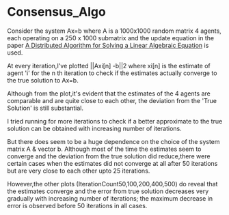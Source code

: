 # Consensus_Algo
Consider the system Ax=b 
where A is a 1000x1000 random matrix
4 agents, each operating on a 250 x 1000 submatrix and the update equation in the paper [A Distributed Algorithm for Solving a Linear Algebraic Equation](https://ieeexplore.ieee.org/document/7063919) is used.

At every iteration,I've plotted ||Axi[n] -b||2 where xi[n] is the estimate of agent 'i' for the n th iteration to check if the estimates actually converge to the true solution to Ax=b.

Although from the plot,it's evident that the estimates of the 4 agents are comparable and are quite close to each other, the deviation from the 'True Solution' is still substantial. 

I tried running for more iterations to check if a better approximate to the true solution can be obtained with increasing number of iterations. 

But there does seem to be a huge dependence on the choice of the system matrix A & vector b. Although most of the time the estimates seem to converge and the deviation from the true solution did reduce,there were certain cases when the estimates did not converge at all after 50 iterations but are very close to each other  upto 25 iterations.


However,the other plots (IterationCount50,100,200,400,500) do reveal that the estimates converge and the error from true solution decreases very gradually with increasing number of iterations; the maximum decrease in error is observed before 50 iterations in all cases.

